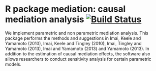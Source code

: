 # R package mediation: causal mediation analysis [![Build Status](https://travis-ci.org/weihuangwong/mediation.svg?branch=master)](https://travis-ci.org/weihuangwong/mediation)

We implement parametric and non parametric mediation analysis. This package performs the methods and suggestions in Imai, Keele and Yamamoto (2010), Imai, Keele and Tingley (2010), Imai, Tingley and Yamamoto (2013), Imai and Yamamoto (2013) and Yamamoto (2013). In addition to the estimation of causal mediation effects, the software also allows researchers to conduct sensitivity analysis for certain parametric models.
